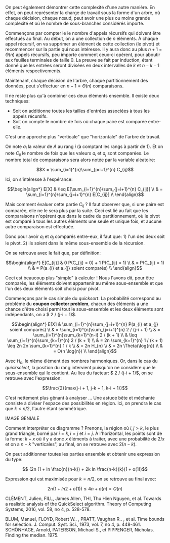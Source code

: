 
On peut également démontrer cette complexité d'une autre manière. En effet, on peut représenter la charge de travail sous la forme d'un arbre, où chaque décision, chaque nœud, peut avoir une plus ou moins grande complexité et où le nombre de sous-branches considérés importe.

Commençons par compter le le nombre d'appels récursifs qui doivent être effectués au final. Au début, on a une collection de $n$ éléments. À chaque appel récursif, on va supprimer un élément de cette collection (le pivot) et recommencer sur la partie qui nous intéresse. Il y aura donc au plus $n + 1$ = $\Theta(n)$ appels récursifs, peu importe comment ceux-ci opèrent, pour aboutir aux feuilles terminales de taille 0. La preuve se fait par induction, étant donné que les entrées seront divisées en deux intervalles de $k$ et $n - k - 1$ éléments respectivements.

Maintenant, chaque décision de l'arbre, chaque partitionnement des données, peut s'effectuer en $n - 1 = \Theta(n)$ comparaisons.

Il ne reste plus qu'à combiner ces deux éléments ensemble. Il existe deux techniques:

- Soit on additionne toutes les tailles d'entrées associées à tous les appels récursifs.
- Soit on compte le nombre de fois où chaque paire est comparée entre-elle.

C'est une approche plus "verticale" que "horizontale" de l'arbre de travail.

On note $a_{i}$ la valeur de $A$ au rang $i$ (à comptant les rangs à partir de 1). Et on note $C_{ij}$ le nombre de fois que les valeurs $a_{i}$ et $a_{j}$ sont comparées. Le nombre total de comparaisons sera alors notée par la variable aléatoire:

$$X = \sum_{i=1}^{n}\sum_{j=i+1}^{n} C_{ij}$$

Ici, on s'intéresse à l'espérance:

$$\begin{align*}
E[X] & \leq E[\sum_{i=1}^{n}\sum_{j=i+1}^{n} C_{ij}] \\
& = \sum_{i=1}^{n}\sum_{j=i+1}^{n} E[C_{ij}] \\
\end{align}$$

Mais comment évaluer cette partie $C_{ij}$ ? Il faut observer que, si une paire est comparée, elle ne le sera plus par la suite. Ceci est lié au fait que les comparaisons n'opèrent que dans le cadre du partitionnement, où le pivot est comparé à tous les autres éléments une seule et unique fois, et aucune autre comparaison est effectuée.

Donc pour avoir $a_{i}$ et $a_{j}$ comparés entre-eux, il faut que: 1) l'un des deux soit le pivot. 2) ils soient dans le même sous-ensemble de la récursion.

On se retrouve avec le fait que, par définition:

$$\begin{align*}
E[C_{ij}] & 0 P(C_{ij} = 0) + 1 P(C_{ij} = 1) \\
& = P(C_{ij} = 1) \\
& = P(a_{i} et a_{j} soient comparés) \\
\end{align}$$

Ceci est beaucoup plus "simple" à calculer ! Nous l'avons dit, pour être comparés, les éléments doivent appartenir au même sous-ensemble et que l'un des deux éléments soit choisi pour pivot.

Commençons par le cas simple du *quicksort*. La probabilité correspond au problème du **coupon collector problem**, chacun des éléments a une chance d'être choisi parmi tout le sous-ensemble et les deux éléments sont indépendants, on a $ 2 / (j-i + 1)$.

$$\begin{align*}
E[X] & \sum_{i=1}^{n}\sum_{j=i+1}^{n} P(a_{i} et a_{j} soient comparés) \\
& = \sum_{i=1}^{n}\sum_{j=i+1}^{n} 2 / (j-i + 1) \\
& = \sum_{i=1}^{n}\sum_{k=1}^{n-i} 2 / (k + 1) \\
& \leq \sum_{i=1}^{n}\sum_{k=1}^{n} 2 / (k + 1) \\
& = 2n \sum_{k=1}^{n} 1 / (k + 1) \leq 2n 2n \sum_{k=1}^{n} 1 / k \\
& = 2n H_{n} \\
& = 2n \Theta(\log{n}) \\
& = O(n \log{n}) \\
\end{align}$$

Avec $H_{n}$, le $n$ième élément des nombres harmoniques.
Or, dans le cas du *quickselect*, la position du rang intervient puisqu'on ne considère que le sous-ensemble qui le contient. Au lieu du facteur: $ 2 / (j-i + 1)$, on se retrouve avec l'expression:

$$\frac{2}{max(j-i + 1, j-k + 1, k-i + 1)}$$

C'est nettement plus gênant à analyser ... Une astuce bête et méchante consiste à diviser l'espace des possibilités en région. Ici, on prendra le cas que $k < n/2$, l'autre étant symmétrique.

IMAGE GENIALE

Comment interpréter ce diagramme ? Prenons, la région où $i,j > k$, le plus grand triangle, borné par $i=k, i=j$ et $i=j$. À l'horizontal, les points sont de la forme: $k + x$ où il y a donc $x$ éléments à traiter, avec une probabilité de $2/x$ et on a $n-k$ "verticales", au final, on se retrouve avec $2(n-k)$.

On peut additionner toutes les parties ensemble et obtenir une expression du type:

$$ (2n (1 + ln \frac{n}{n-k}) + 2k ln \frac{n-k}{k}(1 + o(1))$$

Expression qui est maximisée pour $k = n/2$, on se retrouve au final avec:

$$2n (1 + ln 2 + o(1)) \leq 4n + o(n) = O(n)$$

CLÉMENT, Julien, FILL, James Allen, THI, Thu Hien Nguyen, et al. Towards a realistic analysis of the QuickSelect algorithm. Theory of Computing Systems, 2016, vol. 58, no 4, p. 528-578.

BLUM, Manuel, FLOYD, Robert W.. , PRATT, Vaughan R.. , et al. Time bounds for selection. J. Comput. Syst. Sci., 1973, vol. 7, no 4, p. 448-461.
SCHÖNHAGE, Arnold, PATERSON, Michael S., et PIPPENGER, Nicholas. Finding the median. 1975.